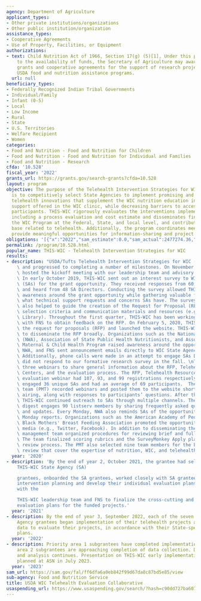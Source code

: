 ```yaml
---
agency: Department of Agriculture
applicant_types:
- Other private institutions/organizations
- Other public institution/organization
assistance_types:
- Cooperative Agreements
- Use of Property, Facilities, or Equipment
authorizations:
- text: Child Nutrition Act of 1966, Section 17(g) (5)[1], Under this program, subject
    to the availability of funds, the Secretary of Agriculture may award competitive
    grants and cooperative agreements for the support of research projects to further
    USDA food and nutrition assistance programs.
  url: null
beneficiary_types:
- Federally Recognized Indian Tribal Governments
- Individual/Family
- Infant (0-5)
- Local
- Low Income
- Rural
- State
- U.S. Territories
- Welfare Recipient
- Women
categories:
- Food and Nutrition - Food and Nutrition for Children
- Food and Nutrition - Food and Nutrition for Individual and Families
- Food and Nutrition - Research
cfda: '10.528'
fiscal_year: '2022'
grants_url: https://grants.gov/search-grants?cfda=10.528
layout: program
objective: The purpose of the Telehealth Intervention Strategies for WIC (THIS-WIC)
  is to competitively select State Agencies to implement promising and well-designed
  telehealth innovations that supplement the WIC nutrition education including breastfeeding
  support offered in the WIC clinic, while decreasing barriers to access among WIC
  participants. THIS-WIC rigorously evaluates the interventions implemented by sub-grantees,
  including a process evaluation and cost estimate and disseminates findings to inform
  the WIC Program at the Federal, State, and local level, and contribute to the evidence
  base related to telehealth. Additionally, the program coordinates meetings that
  provide meaningful opportunities for information-sharing and project coordination.
obligations: '[{"x":"2022","sam_estimate":0.0,"sam_actual":2477274.36,"usa_spending_actual":0.0},{"x":"2023","sam_estimate":1297148.07,"sam_actual":0.0,"usa_spending_actual":0.0},{"x":"2024","sam_estimate":1000000.0,"sam_actual":0.0,"usa_spending_actual":0.0}]'
permalink: /program/10.528.html
popular_name: THIS-WIC - Telehealth Intervention Strategies for WIC
results:
- description: "USDA/Tufts Telehealth Intervention Strategies for WIC (THIS-WIC) accomplished\
    \ and progressed to completing a number of milestones. On November 7, 2019, Tufts\
    \ hosted the kickoff meeting with our leadership team and advisory board members.\
    \ In early October 2019, THIS-WIC sent out an interest survey to WIC State Agencies\
    \ (SAs) for the grant opportunity. They received responses from 60 unique SAs\
    \ and heard from 48 SA Directors. Conducting the survey allowed THIS-WIC to build\
    \ awareness around the grant opportunity while gathering valuable feedback on\
    \ what technical support requests and concerns SAs have. The survey responses\
    \ also helped to guide the creation of the Request for Proposal (RFP), including\
    \ selection criteria and communication materials and resources (e.g., Resource\
    \ Library). Throughout the first quarter, THIS-WIC has been working collaboratively\
    \ with FNS to obtain feedback on the RFP. On February 5, 2020, THIS-WIC released\
    \ the request for proposals (RFP) and launched the website. THIS-WIC worked collaboratively\
    \ to disseminate the RFP broadly. Organizations such as the National WIC Association\
    \ (NWA), Association of State Public Health Nutritionists, and Association of\
    \ Maternal & Child Health Program raised awareness around the opportunity. THIS-WIC,\
    \ NWA, and FNS sent announcement emails directly to WIC State Agency (SA) Directors.\
    \ Additionally, phone calls were made in an attempt to engage SAs Directors that\
    \ did not respond to our formative research survey in the fall. \nTHIS-WIC organized\
    \ three webinars to share general information about the RFP, Telehealth Resource\
    \ Centers, and the evaluation process. The RFP, Telehealth Resource Center, and\
    \ evaluation webinar had 107, 93, and 99 registrations respectively. The webinars\
    \ engaged 36 unique SAs and had an average of 69 participants.  The project management\
    \ team (PMT) recorded webinars and posted them to the website shortly after their\
    \ airing, along with responses to participants’ questions. After the webinars,\
    \ THIS-WIC continued outreach to SAs through multiple channels. The THIS-WIC weekly\
    \ digest engages 90 listserv members by sharing frequently asked questions, resources,\
    \ and updates. Every Monday, NWA also reminds SAs of the opportunity through their\
    \ Monday reports. Organizations such as the American Academy of Pediatrics and\
    \ Black Mothers' Breast Feeding Association promoted the opportunity through social\
    \ media (e.g., Twitter, Facebook). In addition to disseminating the RFP, the project\
    \ management team organized procedures for reviewing brief and full proposals.\
    \ The team finalized scoring rubrics and the SurveyMonkey Apply platform for the\
    \ review process. The PMT also selected nine team members for the brief proposal\
    \ review that cover the expertise of nutrition, WIC, and telehealth."
  year: '2020'
- description: 'By the end of year 2, October 2021, the grantee had selected the final
    THIS-WIC State Agency (SA)

    grantees, onboarded the SA grantees, worked closely with SA grantees to refine
    intervention planning and develop their individual evaluation plans, and worked
    with the

    THIS-WIC leadership team and FNS to finalize the cross-cutting and state-specific
    evaluation plans for the funded projects.'
  year: '2021'
- description: By the end of year 3, September 2022, each of the seven THIS-WIC State
    Agency grantees began implementation of their telehealth projects and began collecting
    data to evaluate their projects, in accordance with their State-specific evaluation
    plans.
  year: '2022'
- description: Priority area 1 subgrantees have completed implementation and priority
    area 2 subgrantees are approaching completion of data collection. Data collection
    and analysis continues. Presentation on THIS-WIC early implementation findings
    planned at ASN in July 2023.
  year: '2023'
sam_url: https://sam.gov/fal/ff6dfa6a0eb842f99d67da8c87bd5e85/view
sub-agency: Food and Nutrition Service
title: USDA WIC Telehealth Evaluation Collaborative
usaspending_url: https://www.usaspending.gov/search/?hash=c90dd727ba607bff5f1a467550b32fdd
---
```

